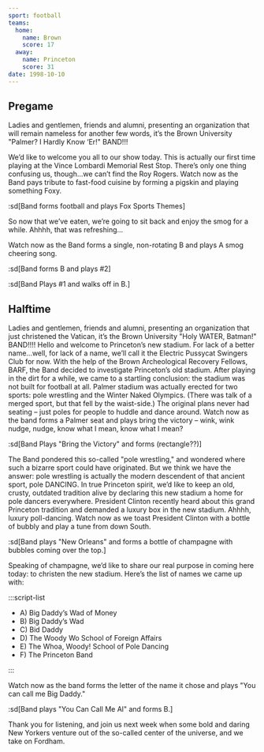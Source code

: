 ```yaml
---
sport: football
teams:
  home:
    name: Brown
    score: 17
  away:
    name: Princeton
    score: 31
date: 1998-10-10
---
```


## Pregame

Ladies and gentlemen, friends and alumni, presenting an organization that will remain nameless for another few words, it’s the Brown University "Palmer? I Hardly Know ‘Er!" BAND!!!

We’d like to welcome you all to our show today. This is actually our first time playing at the Vince Lombardi Memorial Rest Stop. There’s only one thing confusing us, though…we can’t find the Roy Rogers. Watch now as the Band pays tribute to fast-food cuisine by forming a pigskin and playing something Foxy.

:sd[Band forms football and plays Fox Sports Themes]

So now that we’ve eaten, we’re going to sit back and enjoy the smog for a while. Ahhhh, that was refreshing…

Watch now as the Band forms a single, non-rotating B and plays A smog cheering song.

:sd[Band forms B and plays #2]

:sd[Band Plays #1 and walks off in B.]

## Halftime

Ladies and gentlemen, friends and alumni, presenting an organization that just christened the Vatican, it’s the Brown University "Holy WATER, Batman!" BAND!!!! Hello and welcome to Princeton’s new stadium. For lack of a better name…well, for lack of a name, we’ll call it the Electric Pussycat Swingers Club for now. With the help of the Brown Archeological Recovery Fellows, BARF, the Band decided to investigate Princeton’s old stadium. After playing in the dirt for a while, we came to a startling conclusion: the stadium was not built for football at all. Palmer stadium was actually erected for two sports: pole wrestling and the Winter Naked Olympics. (There was talk of a merged sport, but that fell by the waist-side.) The original plans never had seating – just poles for people to huddle and dance around. Watch now as the band forms a Palmer seat and plays bring the victory – wink, wink nudge, nudge, know what I mean, know what I mean?

:sd[Band Plays "Bring the Victory" and forms (rectangle??)]

The Band pondered this so-called "pole wrestling," and wondered where such a bizarre sport could have originated. But we think we have the answer: pole wrestling is actually the modern descendent of that ancient sport, pole DANCING. In true Princeton spirit, we’d like to keep an old, crusty, outdated tradition alive by declaring this new stadium a home for pole dancers everywhere. President Clinton recently heard about this grand Princeton tradition and demanded a luxury box in the new stadium. Ahhhh, luxury poll-dancing. Watch now as we toast President Clinton with a bottle of bubbly and play a tune from down South.

:sd[Band plays "New Orleans" and forms a bottle of champagne with bubbles coming over the top.]

Speaking of champagne, we’d like to share our real purpose in coming here today: to christen the new stadium. Here’s the list of names we came up with:

:::script-list

- A) Big Daddy’s Wad of Money
- B) Big Daddy’s Wad
- C) Bid Daddy
- D) The Woody Wo School of Foreign Affairs
- E) The Whoa, Woody! School of Pole Dancing
- F) The Princeton Band

:::

Watch now as the band forms the letter of the name it chose and plays "You can call me Big Daddy."

:sd[Band plays "You Can Call Me Al" and forms B.]

Thank you for listening, and join us next week when some bold and daring New Yorkers venture out of the so-called center of the universe, and we take on Fordham.
